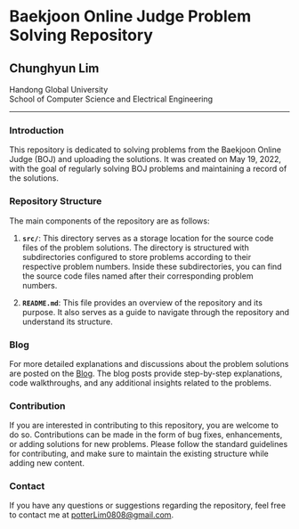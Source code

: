 # Baekjoon Online Judge Problem Solving Repository

## Chunghyun Lim

Handong Global University  
School of Computer Science and Electrical Engineering

---

### Introduction

This repository is dedicated to solving problems from the Baekjoon Online Judge (BOJ) and uploading the solutions. It was created on May 19, 2022, with the goal of regularly solving BOJ problems and maintaining a record of the solutions.

### Repository Structure


The main components of the repository are as follows:

1. **`src/`**: This directory serves as a storage location for the source code files of the problem solutions. The directory is structured with subdirectories configured to store problems according to their respective problem numbers. Inside these subdirectories, you can find the source code files named after their corresponding problem numbers.

2. **`README.md`**: This file provides an overview of the repository and its purpose. It also serves as a guide to navigate through the repository and understand its structure.

### Blog

For more detailed explanations and discussions about the problem solutions are posted on the [Blog](https://potterlim.tistory.com/). The blog posts provide step-by-step explanations, code walkthroughs, and any additional insights related to the problems.

### Contribution

If you are interested in contributing to this repository, you are welcome to do so. Contributions can be made in the form of bug fixes, enhancements, or adding solutions for new problems. Please follow the standard guidelines for contributing, and make sure to maintain the existing structure while adding new content.

### Contact

If you have any questions or suggestions regarding the repository, feel free to contact me at [potterLim0808@gmail.com](mailto:potterLim0808@gmail.com).
